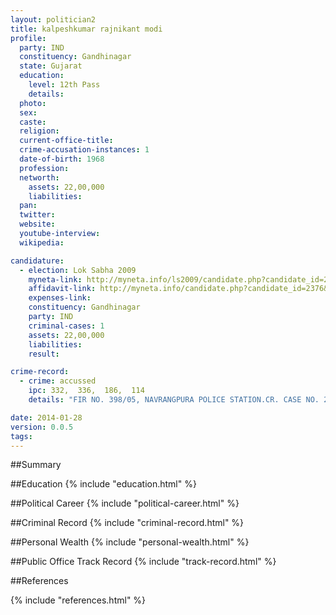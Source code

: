 ```yaml
---
layout: politician2
title: kalpeshkumar rajnikant modi
profile: 
  party: IND
  constituency: Gandhinagar
  state: Gujarat
  education: 
    level: 12th Pass
    details: 
  photo: 
  sex: 
  caste: 
  religion: 
  current-office-title: 
  crime-accusation-instances: 1
  date-of-birth: 1968
  profession: 
  networth: 
    assets: 22,00,000
    liabilities: 
  pan: 
  twitter: 
  website: 
  youtube-interview: 
  wikipedia: 

candidature: 
  - election: Lok Sabha 2009
    myneta-link: http://myneta.info/ls2009/candidate.php?candidate_id=2376
    affidavit-link: http://myneta.info/candidate.php?candidate_id=2376&scan=original
    expenses-link: 
    constituency: Gandhinagar 
    party: IND
    criminal-cases: 1
    assets: 22,00,000
    liabilities: 
    result:  

crime-record: 
  - crime: accussed
    ipc: 332,  336,  186,  114
    details: "FIR NO. 398/05, NAVRANGPURA POLICE STATION.CR. CASE NO. 2120/95, METROPOLITAN MAGISTRATE, COURT NO. 9, AHMEDABAD. CASE IS PENDING" 

date: 2014-01-28
version: 0.0.5
tags: 
---
```

##Summary


##Education
{% include "education.html" %}


##Political Career
{% include "political-career.html" %}


##Criminal Record
{% include "criminal-record.html" %}


##Personal Wealth
{% include "personal-wealth.html" %}


##Public Office Track Record
{% include "track-record.html" %}


##References


{% include "references.html" %}